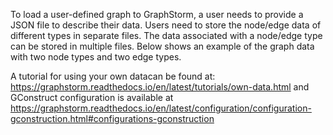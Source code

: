 To load a user-defined graph to GraphStorm, a user needs to provide a JSON file to describe
their data. Users need to store the node/edge data of different types in separate files.
The data associated
with a node/edge type can be stored in multiple files. Below shows an example of the graph
data with two node types and two edge types.

A tutorial for using your own datacan be found at: https://graphstorm.readthedocs.io/en/latest/tutorials/own-data.html and GConstruct configuration is available at https://graphstorm.readthedocs.io/en/latest/configuration/configuration-gconstruction.html#configurations-gconstruction
